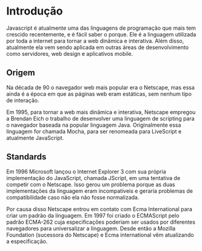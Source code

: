 # Introdução

Javascript é atualmente uma das linguagens de programação que mais tem crescido
recentemente, e é fácil saber o porque. Ele é a linguagem utilizada por toda a
internet para tornar a web dinâmica e interativa. Além disso, atualmente ela vem
sendo aplicada em outras áreas de desenvolvimento como servidores, web design e
aplicativos mobile.

## Origem

Na década de 90 o navegador web mais popular era o Netscape, mas essa ainda é a
época em que as páginas web eram estáticas, sem nenhum tipo de interação.

Em 1995, para tornar a web mais dinâmica e interativa, Netscape empregou a
Brendan Eich o trabalho de desenvolver uma linguagem de scripting para o
navegador baseada na popular linguagem Java. Originalmente essa linguagem for
chamada Mocha, para ser renomeada para LiveScript e atualmente JavaScript.

## Standards

Em 1996 Microsoft lançou o Internet Explorer 3 com sua própria implementação do
JavaScript, chamada JScript, em uma tentativa de competir com o Netscape. Isso
gerou um problema porque as duas implementações da linguagem eram incompatíveis
e geraria problemas de compatibilidade caso não ela não fosse normalizada.

Por causa disso Netscape entrou em contato com Ecma International para criar um
padrão da linguagem. Em 1997 foi criado o ECMAScript pelo padrão ECMA-262 cuja
especificações poderiam ser usados por diferentes navegadores para universalizar
a linguagem. Desde então a Mozilla Foundation (sucessora do Netscape) e Ecma
international vêm atualizando a especificação.
